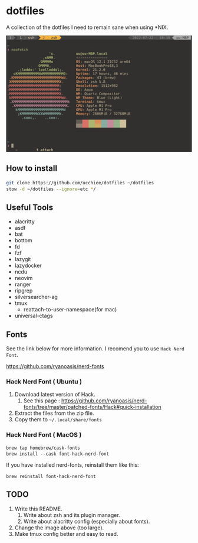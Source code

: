 # dotfiles

A collection of the dotfiles I need to remain sane when using \*NIX.

![UIE](./screenshot.png)

## How to install

```sh
git clone https://github.com/ucchiee/dotfiles ~/dotfiles
stow -d ~/dotfiles --ignore=etc */
```

## Useful Tools

- alacritty
- asdf
- bat
- bottom
- fd
- fzf
- lazygit
- lazydocker
- ncdu
- neovim
- ranger
- ripgrep
- silversearcher-ag
- tmux
  - reattach-to-user-namespace(for mac)
- universal-ctags

## Fonts

See the link below for more information. I recomend you to use `Hack Nerd Font`.

https://github.com/ryanoasis/nerd-fonts

### Hack Nerd Font ( Ubuntu )

1. Download latest version of Hack.
   1. See this page : https://github.com/ryanoasis/nerd-fonts/tree/master/patched-fonts/Hack#quick-installation
2. Extract the files from the zip file.
3. Copy them to `~/.local/share/fonts`

### Hack Nerd Font ( MacOS )

```
brew tap homebrew/cask-fonts
brew install --cask font-hack-nerd-font
```

If you have installed nerd-fonts, reinstall them like this:

```
brew reinstall font-hack-nerd-font
```

## TODO

1. Write this README.
   1. Write about zsh and its plugin manager.
   2. Write about alacritty config (especially about fonts).
2. Change the image above (too large).
3. Make tmux config better and easy to read.
